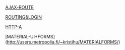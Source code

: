  [AJAX-ROUTE](https://github.com/kristihu/Mediapalvelut-/tree/AJAX-Route) 
 
 [ROUTING&LOGIN](https://github.com/kristihu/Mediapalvelut-/tree/AJAX-STATE) 
 
 [HTTP-A](http://users.metropolia.fi/~kristihu/http-a/)
 
 [MATERIAL-UI+FORMS] (http://users.metropolia.fi/~kristihu/MATERIALFORMS/)
 
 

